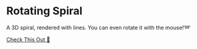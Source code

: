 # Rotating Spiral
A 3D spiral, rendered with lines. You can even rotate it with the mouse!➿

[Check This Out 🧿 ](https://dosomething-sagar.github.io/canvas4)
